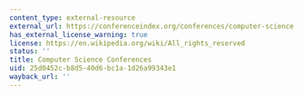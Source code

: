 ```yaml
---
content_type: external-resource
external_url: https://conferenceindex.org/conferences/computer-science
has_external_license_warning: true
license: https://en.wikipedia.org/wiki/All_rights_reserved
status: ''
title: Computer Science Conferences
uid: 25d0452c-b8d5-40d6-bc1a-1d26a99343e1
wayback_url: ''
---
```

